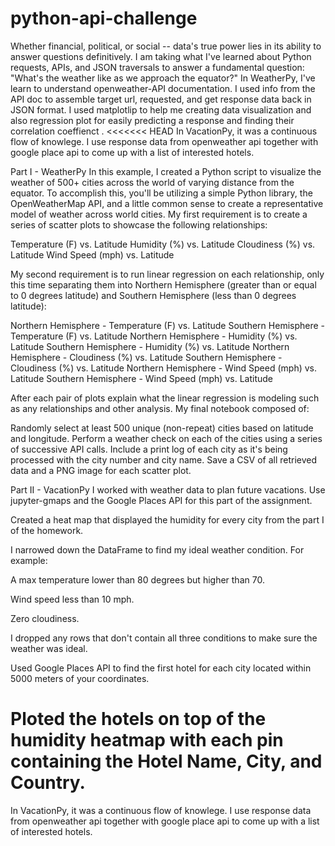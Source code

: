 # python-api-challenge
Whether financial, political, or social -- data's true power lies in its ability to answer questions definitively. I am taking what I've learned about Python requests, APIs, and JSON traversals to answer a fundamental question: "What's the weather like as we approach the equator?"
In WeatherPy, I've learn to understand openweather-API documentation.  I used  info from the API doc to assemble target url, requested, and get response data back in JSON format.  I used matplotlip to help me creating data visualization and also regression plot for easily predicting a response and finding their correlation coeffienct .
<<<<<<< HEAD
In VacationPy, it was a continuous flow of knowlege.  I use response data from openweather api together with google place api to come up with a list of interested hotels.

Part I - WeatherPy
In this example, I created a Python script to visualize the weather of 500+ cities across the world of varying distance from the equator. To accomplish this, you'll be utilizing a simple Python library, the OpenWeatherMap API, and a little common sense to create a representative model of weather across world cities.
My first requirement is to create a series of scatter plots to showcase the following relationships:

Temperature (F) vs. Latitude
Humidity (%) vs. Latitude
Cloudiness (%) vs. Latitude
Wind Speed (mph) vs. Latitude

My second requirement is to run linear regression on each relationship, only this time separating them into Northern Hemisphere (greater than or equal to 0 degrees latitude) and Southern Hemisphere (less than 0 degrees latitude):

Northern Hemisphere - Temperature (F) vs. Latitude
Southern Hemisphere - Temperature (F) vs. Latitude
Northern Hemisphere - Humidity (%) vs. Latitude
Southern Hemisphere - Humidity (%) vs. Latitude
Northern Hemisphere - Cloudiness (%) vs. Latitude
Southern Hemisphere - Cloudiness (%) vs. Latitude
Northern Hemisphere - Wind Speed (mph) vs. Latitude
Southern Hemisphere - Wind Speed (mph) vs. Latitude

After each pair of plots explain what the linear regression is modeling such as any relationships and other analysis.
My final notebook composed of:

Randomly select at least 500 unique (non-repeat) cities based on latitude and longitude.
Perform a weather check on each of the cities using a series of successive API calls.
Include a print log of each city as it's being processed with the city number and city name.
Save a CSV of all retrieved data and a PNG image for each scatter plot.


Part II - VacationPy
I worked with weather data to plan future vacations. Use jupyter-gmaps and the Google Places API for this part of the assignment.

Created a heat map that displayed the humidity for every city from the part I of the homework.

I narrowed down the DataFrame to find my ideal weather condition. For example:


A max temperature lower than 80 degrees but higher than 70.


Wind speed less than 10 mph.


Zero cloudiness.


I dropped any rows that don't contain all three conditions to make sure the weather was ideal.


Used Google Places API to find the first hotel for each city located within 5000 meters of your coordinates.


Ploted the hotels on top of the humidity heatmap with each pin containing the Hotel Name, City, and Country.
=======
In VacationPy, it was a continuous flow of knowlege.  I use response data from openweather api together with google place api to come up with a list of interested hotels.
